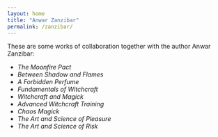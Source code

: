 ```yaml
---
layout: home
title: "Anwar Zanzibar"
permalink: /zanzibar/
---
```


These are some works of collaboration together with the author Anwar Zanzibar:

- *The Moonfire Pact*
- *Between Shadow and Flames*
- *A Forbidden Perfume*
- *Fundamentals of Witchcraft*
- *Witchcraft and Magick*
- *Advanced Witchcraft Training*
- *Chaos Magick*
- *The Art and Science of Pleasure*
- *The Art and Science of Risk*